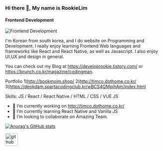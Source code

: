 ### Hi there 👋, My name is RookieLim
#### Frontend Development

![Frontend Development](https://drive.google.com/uc?id=1Rs5oYMZppR9z1XW4pcmPVRUFbIT_cdY9)

I'm Korean from south korea, and I do website on Programming and Development.
I really enjoy learning Frontend Web languages and frameworks like 
React and React Native, as well as Javascript.
I also enjoy UI,UX and design in general.

You can check out my Blog at https://developrookie.tistory.com/ or https://brunch.co.kr/magazine/codingman.

Portfolio
1)http://bookmoim.shop/
2)http://timco.dothome.co.kr/
3)https://deokdam.spartacodingclub.kr/wBCS4QMpihAm/index.html

Skills: JS / React / React Native / HTML / CSS / VUE JS

- 🔭 I’m currently working on http://timco.dothome.co.kr/ 
- 🌱 I’m currently learning React Native and Vanilla JS 
- 👯 I’m looking to collaborate on Amazing Team. 

[![Anurag's GitHub stats](https://github-readme-stats.vercel.app/api?username=RookieLim)](https://github.com/anuraghazra/github-readme-stats)

[<img src='https://drive.google.com/uc?id=1WYAKl1cBX-ZF_UxeXEChl2zIBkbs_jkC' alt='github' height='40'>](https://github.com/RookieLim)  


 

